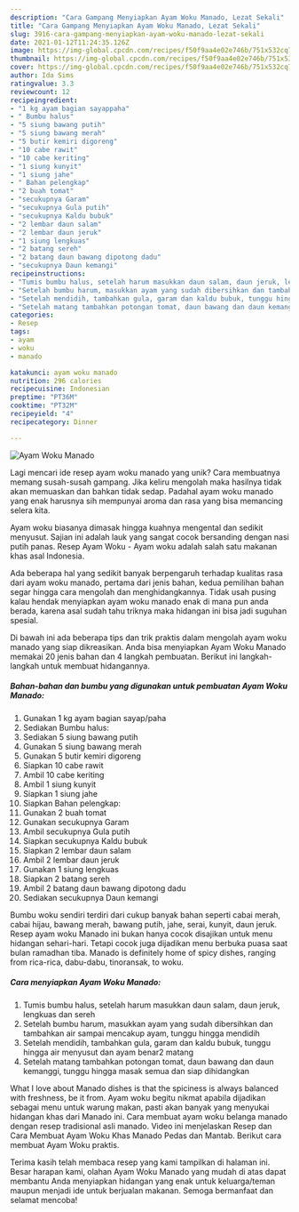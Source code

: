 ```yaml
---
description: "Cara Gampang Menyiapkan Ayam Woku Manado, Lezat Sekali"
title: "Cara Gampang Menyiapkan Ayam Woku Manado, Lezat Sekali"
slug: 3916-cara-gampang-menyiapkan-ayam-woku-manado-lezat-sekali
date: 2021-01-12T11:24:35.126Z
image: https://img-global.cpcdn.com/recipes/f50f9aa4e02e746b/751x532cq70/ayam-woku-manado-foto-resep-utama.jpg
thumbnail: https://img-global.cpcdn.com/recipes/f50f9aa4e02e746b/751x532cq70/ayam-woku-manado-foto-resep-utama.jpg
cover: https://img-global.cpcdn.com/recipes/f50f9aa4e02e746b/751x532cq70/ayam-woku-manado-foto-resep-utama.jpg
author: Ida Sims
ratingvalue: 3.3
reviewcount: 12
recipeingredient:
- "1 kg ayam bagian sayappaha"
- " Bumbu halus"
- "5 siung bawang putih"
- "5 siung bawang merah"
- "5 butir kemiri digoreng"
- "10 cabe rawit"
- "10 cabe keriting"
- "1 siung kunyit"
- "1 siung jahe"
- " Bahan pelengkap"
- "2 buah tomat"
- "secukupnya Garam"
- "secukupnya Gula putih"
- "secukupnya Kaldu bubuk"
- "2 lembar daun salam"
- "2 lembar daun jeruk"
- "1 siung lengkuas"
- "2 batang sereh"
- "2 batang daun bawang dipotong dadu"
- "secukupnya Daun kemangi"
recipeinstructions:
- "Tumis bumbu halus, setelah harum masukkan daun salam, daun jeruk, lengkuas dan sereh"
- "Setelah bumbu harum, masukkan ayam yang sudah dibersihkan dan tambahkan air sampai mencakup ayam, tunggu hingga mendidih"
- "Setelah mendidih, tambahkan gula, garam dan kaldu bubuk, tunggu hingga air menyusut dan ayam benar2 matang"
- "Setelah matang tambahkan potongan tomat, daun bawang dan daun kemanggi, tunggu hingga masak semua dan siap dihidangkan"
categories:
- Resep
tags:
- ayam
- woku
- manado

katakunci: ayam woku manado 
nutrition: 296 calories
recipecuisine: Indonesian
preptime: "PT36M"
cooktime: "PT32M"
recipeyield: "4"
recipecategory: Dinner

---
```



![Ayam Woku Manado](https://img-global.cpcdn.com/recipes/f50f9aa4e02e746b/751x532cq70/ayam-woku-manado-foto-resep-utama.jpg)

Lagi mencari ide resep ayam woku manado yang unik? Cara membuatnya memang susah-susah gampang. Jika keliru mengolah maka hasilnya tidak akan memuaskan dan bahkan tidak sedap. Padahal ayam woku manado yang enak harusnya sih mempunyai aroma dan rasa yang bisa memancing selera kita.

Ayam woku biasanya dimasak hingga kuahnya mengental dan sedikit menyusut. Sajian ini adalah lauk yang sangat cocok bersanding dengan nasi putih panas. Resep Ayam Woku - Ayam woku adalah salah satu makanan khas asal Indonesia.

Ada beberapa hal yang sedikit banyak berpengaruh terhadap kualitas rasa dari ayam woku manado, pertama dari jenis bahan, kedua pemilihan bahan segar hingga cara mengolah dan menghidangkannya. Tidak usah pusing kalau hendak menyiapkan ayam woku manado enak di mana pun anda berada, karena asal sudah tahu triknya maka hidangan ini bisa jadi suguhan spesial.


Di bawah ini ada beberapa tips dan trik praktis dalam mengolah ayam woku manado yang siap dikreasikan. Anda bisa menyiapkan Ayam Woku Manado memakai 20 jenis bahan dan 4 langkah pembuatan. Berikut ini langkah-langkah untuk membuat hidangannya.

<!--inarticleads1-->

##### Bahan-bahan dan bumbu yang digunakan untuk pembuatan Ayam Woku Manado:

1. Gunakan 1 kg ayam bagian sayap/paha
1. Sediakan  Bumbu halus:
1. Sediakan 5 siung bawang putih
1. Gunakan 5 siung bawang merah
1. Gunakan 5 butir kemiri digoreng
1. Siapkan 10 cabe rawit
1. Ambil 10 cabe keriting
1. Ambil 1 siung kunyit
1. Siapkan 1 siung jahe
1. Siapkan  Bahan pelengkap:
1. Gunakan 2 buah tomat
1. Gunakan secukupnya Garam
1. Ambil secukupnya Gula putih
1. Siapkan secukupnya Kaldu bubuk
1. Siapkan 2 lembar daun salam
1. Ambil 2 lembar daun jeruk
1. Gunakan 1 siung lengkuas
1. Siapkan 2 batang sereh
1. Ambil 2 batang daun bawang dipotong dadu
1. Sediakan secukupnya Daun kemangi


Bumbu woku sendiri terdiri dari cukup banyak bahan seperti cabai merah, cabai hijau, bawang merah, bawang putih, jahe, serai, kunyit, daun jeruk. Resep ayam woku Manado ini bukan hanya cocok disajikan untuk menu hidangan sehari-hari. Tetapi cocok juga dijadikan menu berbuka puasa saat bulan ramadhan tiba. Manado is definitely home of spicy dishes, ranging from rica-rica, dabu-dabu, tinoransak, to woku. 

<!--inarticleads2-->

##### Cara menyiapkan Ayam Woku Manado:

1. Tumis bumbu halus, setelah harum masukkan daun salam, daun jeruk, lengkuas dan sereh
1. Setelah bumbu harum, masukkan ayam yang sudah dibersihkan dan tambahkan air sampai mencakup ayam, tunggu hingga mendidih
1. Setelah mendidih, tambahkan gula, garam dan kaldu bubuk, tunggu hingga air menyusut dan ayam benar2 matang
1. Setelah matang tambahkan potongan tomat, daun bawang dan daun kemanggi, tunggu hingga masak semua dan siap dihidangkan


What I love about Manado dishes is that the spiciness is always balanced with freshness, be it from. Ayam woku begitu nikmat apabila dijadikan sebagai menu untuk warung makan, pasti akan banyak yang menyukai hidangan khas dari Manado ini. Cara membuat ayam woku belanga manado dengan resep tradisional asli manado. Video ini menjelaskan Resep dan Cara Membuat Ayam Woku Khas Manado Pedas dan Mantab. Berikut cara membuat Ayam Woku praktis. 

Terima kasih telah membaca resep yang kami tampilkan di halaman ini. Besar harapan kami, olahan Ayam Woku Manado yang mudah di atas dapat membantu Anda menyiapkan hidangan yang enak untuk keluarga/teman maupun menjadi ide untuk berjualan makanan. Semoga bermanfaat dan selamat mencoba!
